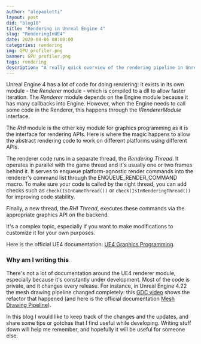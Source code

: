 ```yaml
---
author: "alepaoletti"
layout: post
did: "blog10"
title: "Rendering in Unreal Engine 4"
slug: "RenderingInUE4"
date: 2020-04-06 08:00:00
categories: rendering
img: GPU_profiler.png
banner: GPU_profiler.png
tags: rendering
description: "A really quick overview of the rendering pipeline in Unreal Engine 4."
---
```


Unreal Engine 4 has a lot of code for doing rendering: it exists in its own module - the *Renderer* module - which is compiled to a dll to allow faster iteration. The *Renderer* module depends on the Engine module because it has many callbacks into Engine. However, when the Engine needs to call some code in the Renderer, this happens through the *IRendererModule* interface.

The *RHI* module is the other key module for graphics programming as it is the interface for rendering APIs. Here is where the magic happens to allow the abstract rendering code to work on different platforms using different APIs.

The renderer code runs in a separate thread, the *Rendering Thread*. It operates in parallel with the game thread and it's usually one or two frames behind it. It serves to enqueue platform-agnostic render commands into the renderer's command list through the ENQUEUE_RENDER_COMMAND macro. To make sure your code is called by the right thread, you can add checks such as `check(IsInGameThread())` or `check(IsInRenderingThread())` for improving code stability.

Finally, a new thread, the *RHI Thread*, executes these commands via the appropriate graphics API on the backend.

It's a complex topic, especially if you want to make modifications to customize it for your own purposes.

Here is the official UE4 documentation: [UE4 Graphics Programming](https://docs.unrealengine.com/en-US/Programming/Rendering/index.html).

### Why am I writing this

There's not a lot of documentation around the UE4 renderer module, especially because it's constantly under development. Most of the code is private, and it changes every release.
For instance, in Unreal Engine 4.22 the mesh drawing pipeline changed completely: this [GDC video](https://www.youtube.com/watch?v=qx1c190aGhs&feature=youtu.be) shows the refactor that happened (and here is the official documentation [Mesh Drawing Pipeline](https://docs.unrealengine.com/en-US/Programming/Rendering/MeshDrawingPipeline/index.html)).

In this blog I would like to keep track of the changes and the updates, and share some tips or gotchas that I find useful while developing. Writing stuff down will help me remember, and hopefully it will be useful for someone else.
